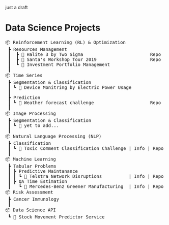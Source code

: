 just a draft

# Data Science Projects
<pre>
📦 Reinforcement Learning (RL) & Optimization
 ┣ Resources Management
 ┃  ┣ 📂 Halite 3 by Two Sigma                         <!--a href="https://github.com/minesh1291/halite3"-->Repo<!--/a-->
 ┃  ┣ 📂 Santa's Workshop Tour 2019                    <!--a href="https://github.com/minesh1291/santa2019"-->Repo<!--/a--> 
 ┃  ┗ 📂 Investment Portfolio Management 
 ┃
📦 Time Series
 ┣ Segmentation & Classification
 ┃ ┗ 📂 Device Monitring by Electric Power Usage
 ┃  
 ┣ Prediction
 ┃ ┗ 📂 Weather forecast challenge                     <!--a href="https://github.com/minesh1291/weather-forecast"-->Repo<!--/a-->
 ┃
📦 Image Processing
 ┣ Segmentation & Classification
 ┃ ┗ 📂 yet to add...
 ┃
📦 Natural Language Processing (NLP)
 ┣ Classification
 ┃ ┗ 📂 Toxic Comment Classification Challenge | Info | Repo
 ┃
📦 Machine Learning
 ┣ Tabular Problems
 ┃ ┣ Predictive Maintanance
 ┃ ┃ ┗ 📂 Telstra Network Disruptions          | Info | <!--a href="https://github.com/minesh1291/telstra"-->Repo<!--/a-->
 ┃ ┣ QA Time Estimation
 ┃   ┗ 📂 Mercedes-Benz Greener Manufacturing  | <!--a href="https://www.kaggle.com/c/mercedes-benz-greener-manufacturing"-->Info<!--/a--> | Repo
📦 Risk Assessment
 ┣ Cancer Immunology
 ┃
📦 Data Science API
 ┗ 📂 Stock Movement Predictor Service
  
<!-- Data Visualization -->
<!-- Data Journalism & Story Telling -->
